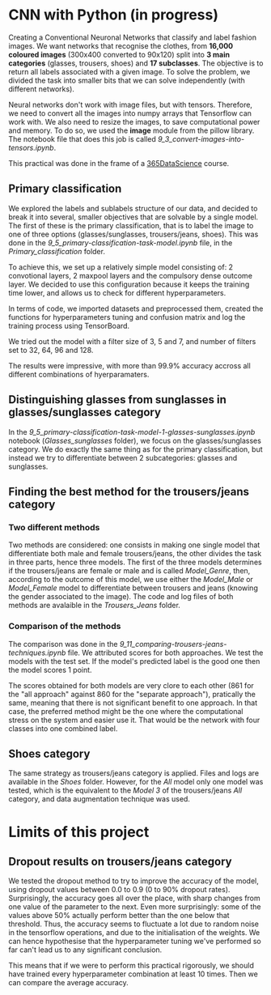 # CNN with Python (in progress)

Creating a Conventional Neuronal Networks that classify and label fashion images. We want networks that recognise the clothes, from **16,000 coloured images** (300x400 converted to 90x120) split into **3 main categories** (glasses, trousers, shoes) and **17 subclasses**. The objective is to return all labels associated with a given image. To solve the problem, we divided the task into smaller bits that we can solve independently (with different networks).

Neural networks don't work with image files, but with tensors. Therefore, we need to convert all the images into numpy arrays that Tensorflow can work with. We also need to resize the images, to save computational power and memory. To do so, we used the **image** module from the pillow library. The notebook file that does this job is called *9_3_convert-images-into-tensors.ipynb*.

This practical was done in the frame of a [365DataScience](https://learn.365datascience.com) course.

## Primary classification

We explored the labels and sublabels structure of our data, and decided to break it into several, smaller objectives that are solvable by a single model. The first of these is the primary classification, that is to label the image to one of three options (glasses/sunglasses, trousers/jeans, shoes). This was done in the *9_5_primary-classification-task-model.ipynb* file, in the *Primary_classification* folder.

To achieve this, we set up a relatively simple model consisting of: 2 convotional layers, 2 maxpool layers and the compulsory dense outcome layer. We decided to use this configuration because it keeps the training time lower, and allows us to check for different hyperparameters.

In terms of code, we imported datasets and preprocessed them, created the functions for hyperparameters tuning and confusion matrix and log the training process using TensorBoard.

We tried out the model with a filter size of 3, 5 and 7, and number of filters set to 32, 64, 96 and 128.

The results were impressive, with more than 99.9% accuracy accross all different combinations of hyerparamaters.

## Distinguishing glasses from sunglasses in glasses/sunglasses category

In the *9_5_primary-classification-task-model-1-glasses-sunglasses.ipynb* notebook (*Glasses_sunglasses* folder), we focus on the glasses/sunglasses category. We do exactly the same thing as for the primary classification, but instead we try to differentiate between 2 subcategories: glasses and sunglasses.

## Finding the best method for the trousers/jeans category

### Two different methods

Two methods are considered: one consists in making one single model that differentiate both male and female trousers/jeans, the other divides the task in three parts, hence three models. The first of the three models determines if the trousers/jeans are female or male and is called *Model_Genre*, then, according to the outcome of this model, we use either the *Model_Male* or *Model_Female* model to differentiate between trousers and jeans (knowing the gender associated to the image). The code and log files of both methods are avalaible in the *Trousers_Jeans* folder.

### Comparison of the methods

The comparison was done in the *9_11_comparing-trousers-jeans-techniques.ipynb* file. We attributed scores for both approaches. We test the models with the test set. If the model's predicted label is the good one then the model scores 1 point. 

The scores obtained for both models are very clore to each other (861 for the "all approach" against 860 for the "separate approach"), pratically the same, meaning that there is not significant benefit to one approach. In that case, the preferred method might be the one where the computational stress on the system and easier use it. That would be the network with four classes into one combined label.

## Shoes category

The same strategy as trousers/jeans category is applied. Files and logs are available in the *Shoes* folder. However, for the *All* model only one model was tested, which is the equivalent to the *Model 3* of the trousers/jeans *All* category, and data augmentation technique was used. 

# Limits of this project

## Dropout results on trousers/jeans category

We tested the dropout method to try to improve the accuracy of the model, using dropout values between 0.0 to 0.9 (0 to 90% dropout rates). Surprisingly, the accuracy goes all over the place, with sharp changes from one value of the parameter to the next. Even more surprisingly: some of the values above 50% actually perform better than the one below that threshold. Thus, the accuracy seems to fluctuate a lot due to random noise in the tensorflow operations, and due to the initialisation of the weights. We can hence hypothesise that the hyperparameter tuning we've performed so far can't lead us to any significant conclusion.

This means that if we were to perform this practical rigorously, we should have trained every hyperparameter combination at least 10 times. Then we can compare the average accuracy.
